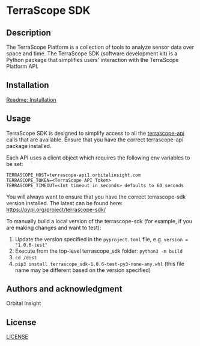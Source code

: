# TerraScope SDK

## Description

The TerraScope Platform is a collection of tools to analyze sensor data over space and time. The TerraScope SDK 
(software development kit) is a Python package that simplifies users' interaction with the TerraScope Platform API.

## Installation

[Readme: Installation](https://terrascope.readme.io/docs/installation-1)

## Usage

TerraScope SDK is designed to simplify access to all the [terrascope-api](https://pypi.org/project/terrascope-api/) calls
that are available. Ensure that you have the correct terrascope-api package installed.

Each API uses a client object which requires the following env variables to be set:

```shell
TERRASCOPE_HOST=terrascope-api1.orbitalinsight.com
TERRASCOPE_TOKEN=<TerraScope API Token>
TERRASCOPE_TIMEOUT=<Int timeout in seconds> defaults to 60 seconds
```

You will always want to ensure that you have the correct terrascope-sdk version installed. The latest can be found here:
https://pypi.org/project/terrascope-sdk/

To manually build a local version of the terrascope-sdk (for example, if you are making changes and want to test):
1. Update the version specified in the `pyproject.toml` file, e.g. `version = "1.0.6-test"`
2. Execute from the top-level terrascope_sdk folder: `python3 -m build`
3. `cd /dist`
4. `pip3 install terrascope_sdk-1.0.6-test-py3-none-any.whl` (this file name may be different based on the version specified)

## Authors and acknowledgment

Orbital Insight

## License

[LICENSE](LICENSE)

